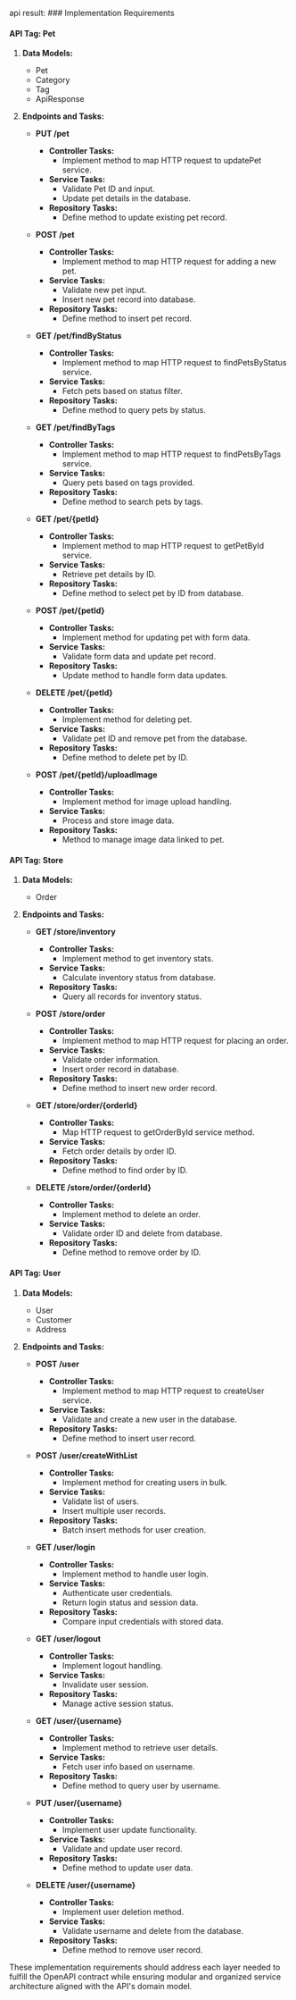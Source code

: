 api result: ### Implementation Requirements

#### API Tag: Pet

1. **Data Models:**
   - Pet
   - Category
   - Tag
   - ApiResponse

2. **Endpoints and Tasks:**

   - **PUT /pet**
     - **Controller Tasks:**
       - Implement method to map HTTP request to updatePet service.
     - **Service Tasks:**
       - Validate Pet ID and input.
       - Update pet details in the database.
     - **Repository Tasks:**
       - Define method to update existing pet record.
   
   - **POST /pet**
     - **Controller Tasks:**
       - Implement method to map HTTP request for adding a new pet.
     - **Service Tasks:**
       - Validate new pet input.
       - Insert new pet record into database.
     - **Repository Tasks:**
       - Define method to insert pet record.

   - **GET /pet/findByStatus**
     - **Controller Tasks:**
       - Implement method to map HTTP request to findPetsByStatus service.
     - **Service Tasks:**
       - Fetch pets based on status filter.
     - **Repository Tasks:**
       - Define method to query pets by status.

   - **GET /pet/findByTags**
     - **Controller Tasks:**
       - Implement method to map HTTP request to findPetsByTags service.
     - **Service Tasks:**
       - Query pets based on tags provided.
     - **Repository Tasks:**
       - Define method to search pets by tags.

   - **GET /pet/{petId}**
     - **Controller Tasks:**
       - Implement method to map HTTP request to getPetById service.
     - **Service Tasks:**
       - Retrieve pet details by ID.
     - **Repository Tasks:**
       - Define method to select pet by ID from database.

   - **POST /pet/{petId}**
     - **Controller Tasks:**
       - Implement method for updating pet with form data.
     - **Service Tasks:**
       - Validate form data and update pet record.
     - **Repository Tasks:**
       - Update method to handle form data updates.

   - **DELETE /pet/{petId}**
     - **Controller Tasks:**
       - Implement method for deleting pet.
     - **Service Tasks:**
       - Validate pet ID and remove pet from the database.
     - **Repository Tasks:**
       - Define method to delete pet by ID.

   - **POST /pet/{petId}/uploadImage**
     - **Controller Tasks:**
       - Implement method for image upload handling.
     - **Service Tasks:**
       - Process and store image data.
     - **Repository Tasks:**
       - Method to manage image data linked to pet.

#### API Tag: Store

1. **Data Models:**
   - Order

2. **Endpoints and Tasks:**

   - **GET /store/inventory**
     - **Controller Tasks:**
       - Implement method to get inventory stats.
     - **Service Tasks:**
       - Calculate inventory status from database.
     - **Repository Tasks:**
       - Query all records for inventory status.

   - **POST /store/order**
     - **Controller Tasks:**
       - Implement method to map HTTP request for placing an order.
     - **Service Tasks:**
       - Validate order information.
       - Insert order record in database.
     - **Repository Tasks:**
       - Define method to insert new order record.

   - **GET /store/order/{orderId}**
     - **Controller Tasks:**
       - Map HTTP request to getOrderById service method.
     - **Service Tasks:**
       - Fetch order details by order ID.
     - **Repository Tasks:**
       - Define method to find order by ID.

   - **DELETE /store/order/{orderId}**
     - **Controller Tasks:**
       - Implement method to delete an order.
     - **Service Tasks:**
       - Validate order ID and delete from database.
     - **Repository Tasks:**
       - Define method to remove order by ID.

#### API Tag: User

1. **Data Models:**
   - User
   - Customer
   - Address

2. **Endpoints and Tasks:**

   - **POST /user**
     - **Controller Tasks:**
       - Implement method to map HTTP request to createUser service.
     - **Service Tasks:**
       - Validate and create a new user in the database.
     - **Repository Tasks:**
       - Define method to insert user record.

   - **POST /user/createWithList**
     - **Controller Tasks:**
       - Implement method for creating users in bulk.
     - **Service Tasks:**
       - Validate list of users.
       - Insert multiple user records.
     - **Repository Tasks:**
       - Batch insert methods for user creation.

   - **GET /user/login**
     - **Controller Tasks:**
       - Implement method to handle user login.
     - **Service Tasks:**
       - Authenticate user credentials.
       - Return login status and session data.
     - **Repository Tasks:**
       - Compare input credentials with stored data.

   - **GET /user/logout**
     - **Controller Tasks:**
       - Implement logout handling.
     - **Service Tasks:**
       - Invalidate user session.
     - **Repository Tasks:**
       - Manage active session status.

   - **GET /user/{username}**
     - **Controller Tasks:**
       - Implement method to retrieve user details.
     - **Service Tasks:**
       - Fetch user info based on username.
     - **Repository Tasks:**
       - Define method to query user by username.

   - **PUT /user/{username}**
     - **Controller Tasks:**
       - Implement user update functionality.
     - **Service Tasks:**
       - Validate and update user record.
     - **Repository Tasks:**
       - Define method to update user data.

   - **DELETE /user/{username}**
     - **Controller Tasks:**
       - Implement user deletion method.
     - **Service Tasks:**
       - Validate username and delete from the database.
     - **Repository Tasks:**
       - Define method to remove user record.

These implementation requirements should address each layer needed to fulfill the OpenAPI contract while ensuring modular and organized service architecture aligned with the API's domain model.

